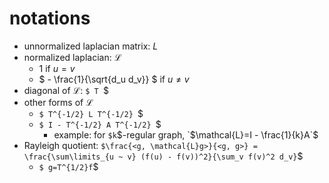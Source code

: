 # notations

- unnormalized laplacian matrix:  $` L  `$
- normalized laplacian: $` \mathcal{L} `$
  - 1 if $` u=v `$
  - $` - \frac{1}{\sqrt{d_u d_v}} `$ if $`u \neq v `$
- diagonal of $` \mathcal{L} `$: `$ T `$
- other forms of $` \mathcal{L} `$
  - `$ T^{-1/2} L T^{-1/2} `$
  - `$ I - T^{-1/2} A T^{-1/2} `$
    - example: for `$k`$-regular graph, `$\mathcal{L}=I - \frac{1}{k}A`$
- Rayleigh quotient: `$\frac{<g, \mathcal{L}g>}{<g, g>} = \frac{\sum\limits_{u ~ v} (f(u) - f(v))^2}{\sum_v f(v)^2 d_v}`$
  - `$ g=T^{1/2}f`$